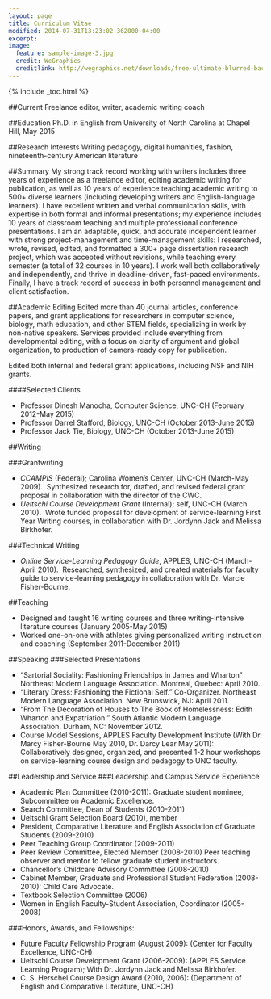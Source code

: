 ```yaml
---
layout: page
title: Curriculum Vitae
modified: 2014-07-31T13:23:02.362000-04:00
excerpt: 
image:
  feature: sample-image-3.jpg
  credit: WeGraphics
  creditlink: http://wegraphics.net/downloads/free-ultimate-blurred-background-pack/
---
```


{% include _toc.html %}

##Current
Freelance editor, writer, academic writing coach

##Education
Ph.D. in English from University of North Carolina at Chapel Hill, May 2015

##Research Interests 
Writing pedagogy, digital humanities, fashion, nineteenth-century American literature 

##Summary
My strong track record working with writers includes three years of experience as a freelance editor, editing academic writing for publication, as well as 10 years of experience teaching academic writing to 500+ diverse learners (including developing writers and English-language learners). I have excellent written and verbal communication skills, with expertise in both formal and informal presentations; my experience includes 10 years of classroom teaching and multiple professional conference presentations. I am an adaptable, quick, and accurate independent learner with strong project-management and time-management skills: I researched, wrote, revised, edited, and formatted a 300+ page dissertation research project, which was accepted without revisions, while teaching every semester (a total of 32 courses in 10 years). I work well both collaboratively and independently, and thrive in deadline-driven, fast-paced environments. Finally, I have a track record of success in both personnel management and client satisfaction. 

##Academic Editing
Edited more than 40 journal articles, conference papers, and grant applications for researchers in computer science, biology, math education, and other STEM fields, specializing in work by non-native speakers. Services provided include everything from developmental editing, with a focus on clarity of argument and global organization, to production of camera-ready copy for publication.

Edited both internal and federal grant applications, including NSF and NIH grants.

####Selected Clients
* Professor Dinesh Manocha, Computer Science, UNC-CH (February 2012-May 2015)
* Professor Darrel Stafford, Biology, UNC-CH (October 2013-June 2015)
* Professor Jack Tie, Biology, UNC-CH (October 2013-June 2015)

##Writing

###Grantwriting

* *CCAMPIS* (Federal); Carolina Women’s Center, UNC-CH (March-May 2009).  Synthesized research for, drafted, and revised federal grant proposal in collaboration with the director of the CWC. 
* *Ueltschi Course Development Grant* (Internal); self, UNC-CH (March 2010).  Wrote funded proposal for development of service-learning First Year Writing courses, in collaboration with Dr. Jordynn Jack and Melissa Birkhofer.

###Technical Writing

* *Online Service-Learning Pedagogy Guide*, APPLES, UNC-CH (March-April 2010).  Researched, synthesized, and created materials for faculty guide to service-learning pedagogy in collaboration with Dr. Marcie Fisher-Bourne.

##Teaching
* Designed and taught 16 writing courses and three writing-intensive literature courses (January 2005-May 2015)
* Worked one-on-one with athletes giving personalized writing instruction and coaching (September 2011-December 2011)

##Speaking
###Selected Presentations
* “Sartorial Sociality: Fashioning Friendships in James and Wharton” Northeast Modern Language Association. Montreal, Quebec: April 2010. 
* “Literary Dress: Fashioning the Fictional Self.” Co-Organizer. Northeast Modern Language Association. New Brunswick, NJ: April 2011.
* “From The Decoration of Houses to The Book of Homelessness: Edith Wharton and Expatriation.” South Atlantic Modern Language Association. Durham, NC: November 2012.
* Course Model Sessions, APPLES Faculty Development Institute (With Dr. Marcy Fisher-Bourne May 2010, Dr. Darcy Lear May 2011): Collaboratively designed, organized, and presented 1-2 hour workshops on service-learning course design and pedagogy to UNC faculty. 

##Leadership and Service
###Leadership and Campus Service Experience
* Academic Plan Committee (2010-2011): Graduate student nominee, Subcommittee on Academic Excellence.
* Search Committee, Dean of Students (2010-2011)
* Ueltschi Grant Selection Board (2010), member
* President, Comparative Literature and English Association of Graduate Students (2009-2010) 
* Peer Teaching Group Coordinator (2009-2011)
* Peer Review Committee, Elected Member (2008-2010) Peer teaching observer and mentor to fellow graduate student instructors.
* Chancellor’s Childcare Advisory Committee (2008-2010)
* Cabinet Member, Graduate and Professional Student Federation (2008-2010): Child Care Advocate.
* Textbook Selection Committee (2006)
* Women in English Faculty-Student Association, Coordinator (2005-2008)
		
###Honors, Awards, and Fellowships:
* Future Faculty Fellowship Program (August 2009): (Center for Faculty Excellence, UNC-CH)
* Ueltschi Course Development Grant (2006-2009): (APPLES Service Learning Program); With Dr. Jordynn Jack and Melissa Birkhofer.
* C. S. Herschel Course Design Award (2010, 2006): (Department of English and Comparative Literature, UNC-CH)
   


